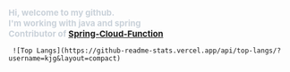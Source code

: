    <div style="text-align: left;"> 
    <div style="font-weight: 700; font-size: 15px; text-align: left; color: #c9d1d9;"> 
        Hi, welcome to my github. <br/>
       I'm working with java and spring <br/>
       Contributor of <a href = "https://github.com/spring-cloud/spring-cloud-function">Spring-Cloud-Function</a> <br/>
    </div> 
      
     ![Top Langs](https://github-readme-stats.vercel.app/api/top-langs/?username=kjg&layout=compact)
    
